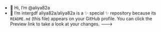 - 👋 Hi, I’m @aliya82a
- 👀 I’m intergdf
aliya82a/aliya82a is a ✨ special ✨ repository because its `README.md` (this file) appears on your GitHub profile.
You can click the Preview link to take a look at your changes.
--->
